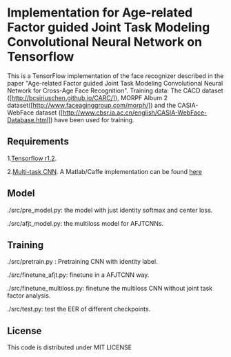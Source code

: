 
Implementation for Age-related Factor guided Joint Task Modeling Convolutional Neural Network on Tensorflow
====
This is a TensorFlow implementation of the face recognizer described in the paper "Age-related Factor guided Joint Task Modeling Convolutional Neural Network for Cross-Age Face Recognition".
Training data: The CACD dataset ([http://bcsiriuschen.github.io/CARC/]), MORPF Album 2 dataset([http://www.faceaginggroup.com/morph/]) and the CASIA-WebFace dataset ([http://www.cbsr.ia.ac.cn/english/CASIA-WebFace-Database.html]) have been used for training.

Requirements
----
1.[Tensorflow r1.2](http://tensorflow.org).

2.[Multi-task CNN](https://kpzhang93.github.io/MTCNN_face_detection_alignment/index.html). A Matlab/Caffe implementation can be found [here](https://github.com/kpzhang93/MTCNN_face_detection_alignment)

Model
----
./src/pre_model.py: the model with just identity softmax and center loss.

./src/afjt_model.py: the multiloss model for AFJTCNNs.

Training
----
./src/pretrain.py : Pretraining CNN with identity label.

./src/finetune_afjt.py: finetune in a AFJTCNN way.

./src/finetune_multiloss.py: finetune the multiloss CNN without joint task factor analysis.

./src/test.py: test the EER of different checkpoints.

License
----
This code is distributed under MIT LICENSE
